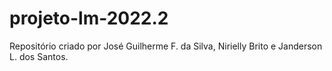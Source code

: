 # projeto-lm-2022.2
Repositório criado por José Guilherme F. da Silva, Nirielly Brito e Janderson L. dos Santos.   
